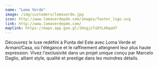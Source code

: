 ```yaml
---
name: "Loma Verde"
image: /img/customers/lomaverde.jpg
icon: http://www.lomaverdepde.com/images/footer_logo.svg
link: http://www.lomaverdepde.com/
maplink: https://maps.app.goo.gl/1Hsgjz7uDtLXAqaU7
---
```

Découvrez le luxe redéfini à Punta del Este avec Loma Verde et Armani/Casa, où l'élégance et le raffinement atteignent leur plus haute expression. Vivez l'exclusivité dans un projet unique conçu par Marcelo Daglio, alliant style, qualité et prestige dans les moindres détails.
